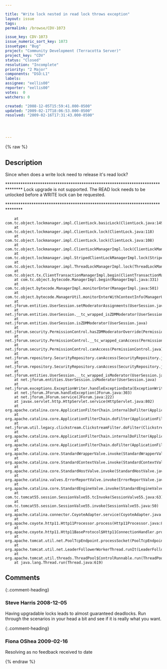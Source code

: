 ```yaml
---

title: "Write lock nested in read lock throws exception"
layout: issue
tags: 
permalink: /browse/CDV-1073

issue_key: CDV-1073
issue_numeric_sort_key: 1073
issuetype: "Bug"
project: "Community Development (Terracotta Server)"
project_key: "CDV"
status: "Closed"
resolution: "Incomplete"
priority: "2 Major"
components: "DSO:L1"
labels: 
assignee: "eellis00"
reporter: "eellis00"
votes:  0
watchers: 0

created: "2008-12-05T15:59:41.000-0500"
updated: "2009-02-17T18:06:53.000-0500"
resolved: "2009-02-16T17:31:43.000-0500"




---
```


{% raw %}

## Description

<div markdown="1" class="description">

Since when does a write lock need to release it's read lock?

\*\*\*\*\*\*\*\*\*\*\*\*\*\*\*\*\*\*\*\*\*\*\*\*\*\*\*\*\*\*\*\*\*\*\*\*\*\*\*\*\*\*\*\*\*\*\*\*\*\*\*\*\*\*\*\*\*\*\*\*\*\*\*\*\*\*\*\*\*\*\*\*\*\*\*\*\*\*\*
Lock upgrade is not supported. The READ lock needs to be unlocked before a WRITE lock can be requested. 

\*\*\*\*\*\*\*\*\*\*\*\*\*\*\*\*\*\*\*\*\*\*\*\*\*\*\*\*\*\*\*\*\*\*\*\*\*\*\*\*\*\*\*\*\*\*\*\*\*\*\*\*\*\*\*\*\*\*\*\*\*\*\*\*\*\*\*\*\*\*\*\*\*\*\*\*\*\*\*

        at com.tc.object.lockmanager.impl.ClientLock.basicLock(ClientLock.java:149)
        at com.tc.object.lockmanager.impl.ClientLock.lock(ClientLock.java:118)
        at com.tc.object.lockmanager.impl.ClientLock.lock(ClientLock.java:108)
        at com.tc.object.lockmanager.impl.ClientLockManagerImpl.lock(ClientLockManagerImpl.java:311)
        at com.tc.object.lockmanager.impl.StripedClientLockManagerImpl.lock(StripedClientLockManagerImpl.java:119)
        at com.tc.object.lockmanager.impl.ThreadLockManagerImpl.lock(ThreadLockManagerImpl.java:55)
        at com.tc.object.tx.ClientTransactionManagerImpl.begin(ClientTransactionManagerImpl.java:187)
        at com.tc.object.bytecode.ManagerImpl.begin(ManagerImpl.java:331)
        at com.tc.object.bytecode.ManagerImpl.monitorEnter(ManagerImpl.java:501)
        at com.tc.object.bytecode.ManagerUtil.monitorEnterWithContextInfo(ManagerUtil.java:469)
        at net.jforum.entities.UserSession.setModeratorAssignments(UserSession.java)
        at net.jforum.entities.UserSession.__tc_wrapped_isZDMModerator(UserSession.java:382)
        at net.jforum.entities.UserSession.isZDMModerator(UserSession.java)
        at net.jforum.security.PermissionControl.hasZDMModeratorOverride(PermissionControl.java:180)
        at net.jforum.security.PermissionControl.__tc_wrapped_canAccess(PermissionControl.java:142)
        at net.jforum.security.PermissionControl.canAccess(PermissionControl.java)
        at net.jforum.repository.SecurityRepository.canAccess(SecurityRepository.java:214)
        at net.jforum.repository.SecurityRepository.canAccess(SecurityRepository.java:180)
        at net.jforum.entities.UserSession.__tc_wrapped_isModerator(UserSession.java:341)
        at net.jforum.entities.UserSession.isModerator(UserSession.java)
        at net.jforum.exceptions.ExceptionWriter.handleExceptionData(ExceptionWriter.java:98)
        at net.jforum.JForum.handleException(JForum.java:303)
        at net.jforum.JForum.service(JForum.java:222)
        at javax.servlet.http.HttpServlet.service(HttpServlet.java:802)
        at org.apache.catalina.core.ApplicationFilterChain.internalDoFilter(ApplicationFilterChain.java:252)
        at org.apache.catalina.core.ApplicationFilterChain.doFilter(ApplicationFilterChain.java:173)
        at net.jforum.util.legacy.clickstream.ClickstreamFilter.doFilter(ClickstreamFilter.java:59)
        at org.apache.catalina.core.ApplicationFilterChain.internalDoFilter(ApplicationFilterChain.java:202)
        at org.apache.catalina.core.ApplicationFilterChain.doFilter(ApplicationFilterChain.java:173)
        at org.apache.catalina.core.StandardWrapperValve.invoke(StandardWrapperValve.java:213)
        at org.apache.catalina.core.StandardContextValve.invoke(StandardContextValve.java:178)
        at org.apache.catalina.core.StandardHostValve.invoke(StandardHostValve.java:126)
        at org.apache.catalina.valves.ErrorReportValve.invoke(ErrorReportValve.java:105)
        at org.apache.catalina.core.StandardEngineValve.invoke(StandardEngineValve.java:107)
        at com.tc.tomcat55.session.SessionValve55.tcInvoke(SessionValve55.java:63)
        at com.tc.tomcat55.session.SessionValve55.invoke(SessionValve55.java:50)
        at org.apache.catalina.connector.CoyoteAdapter.service(CoyoteAdapter.java:148)
        at org.apache.coyote.http11.Http11Processor.process(Http11Processor.java:869)
        at org.apache.coyote.http11.Http11BaseProtocol$Http11ConnectionHandler.processConnection(Http11BaseProtocol.java:664)
        at org.apache.tomcat.util.net.PoolTcpEndpoint.processSocket(PoolTcpEndpoint.java:527)
        at org.apache.tomcat.util.net.LeaderFollowerWorkerThread.runIt(LeaderFollowerWorkerThread.java:80)
        at org.apache.tomcat.util.threads.ThreadPool$ControlRunnable.run(ThreadPool.java:684)
        at java.lang.Thread.run(Thread.java:619)


</div>

## Comments


{:.comment-heading}
### **Steve Harris** <span class="date">2008-12-05</span>

<div markdown="1" class="comment">

Having upgradable locks leads to almost guaranteed deadlocks. Run through the scenarios in your head a bit and see if it is really what you want.

</div>


{:.comment-heading}
### **Fiona OShea** <span class="date">2009-02-16</span>

<div markdown="1" class="comment">

Resolving as no feedback received to date

</div>



{% endraw %}

